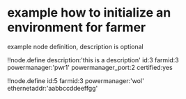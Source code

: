 
# example how to initialize an environment for farmer


example node definition, description is optional

!!node.define
    description:'this is a description'
    id:3 
    farmid:3
    powermanager:'pwr1'
    powermanager_port:2
    certified:yes

!!node.define
    id:5
    farmid:3
    powermanager:'wol'
    ethernetaddr:'aabbccddeeffgg'
